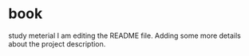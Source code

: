 # book
study meterial
I am editing the README file. Adding some more details about the project description.
